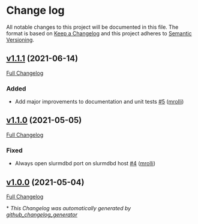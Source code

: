 # Change log

All notable changes to this project will be documented in this file. The format is based on [Keep a Changelog](http://keepachangelog.com/en/1.0.0/) and this project adheres to [Semantic Versioning](http://semver.org).

## [v1.1.1](https://github.com/hpc-unibe-ch/puppet-module-slurm/tree/v1.0.0) (2021-06-14)

[Full Changelog](https://github.com/hpc-unibe-ch/puppet-module-slurm/compare/v1.1.0...v1.0.0)

### Added

- Add major improvements to documentation and unit tests [\#5](https://github.com/hpc-unibe-ch/puppet-module-slurm/pull/5) ([mrolli](https://github.com/mrolli))

## [v1.1.0](https://github.com/hpc-unibe-ch/puppet-module-slurm/tree/v1.1.0) (2021-05-05)

[Full Changelog](https://github.com/hpc-unibe-ch/puppet-module-slurm/compare/v1.0.0...v1.1.0)

### Fixed

- Always open slurmdbd port on slurmdbd host [\#4](https://github.com/hpc-unibe-ch/puppet-module-slurm/pull/4) ([mrolli](https://github.com/mrolli))

## [v1.0.0](https://github.com/hpc-unibe-ch/puppet-module-slurm/tree/v1.0.0) (2021-05-04)

[Full Changelog](https://github.com/hpc-unibe-ch/puppet-module-slurm/compare/213b1e3f3499b2834853a2df03bff94cb196f7e2...v1.0.0)



\* *This Changelog was automatically generated by [github_changelog_generator](https://github.com/github-changelog-generator/github-changelog-generator)*
